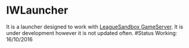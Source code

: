 # IWLauncher
It is a launcher designed to work with [LeagueSandbox GameServer](https://github.com/LeagueSandbox/GameServer).
It is under development however it is not updated often.
#Status
Working: 16/10/2016
